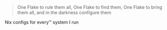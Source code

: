 > One Flake to rule them all, One Flake to find them, One Flake to bring them all, and in the darkness configure them

Nix configs for every™ system I run
